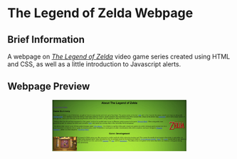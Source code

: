 # The Legend of Zelda Webpage 

## Brief Information
A webpage on <a href="https://en.wikipedia.org/wiki/The_Legend_of_Zelda"><i>The Legend of Zelda</i></a> video game series created using HTML and CSS, as well as a little introduction to 
Javascript alerts.

## Webpage Preview
<p align="center"><img src="Images/Webpage_Preview.JPG" width="60%" height="60%" title="Preview of Webpage" ></p>